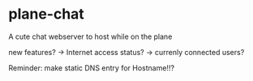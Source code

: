 # plane-chat

A cute chat webserver to host while on the plane

new features?
-> Internet access status?
-> currenly connected users?

Reminder: make static DNS entry for Hostname!!?


